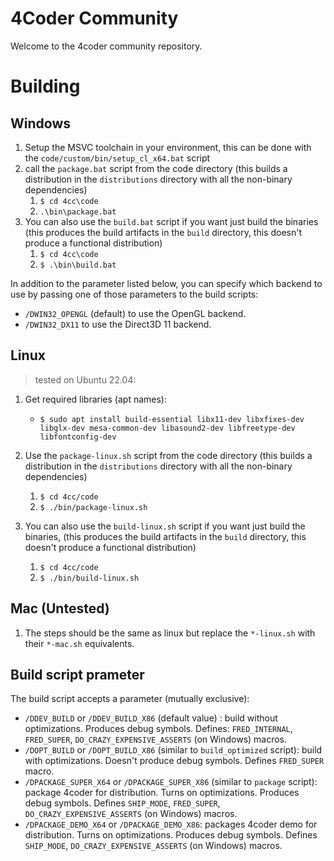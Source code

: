# 4Coder Community

Welcome to the 4coder community repository.

# Building

## Windows
1. Setup the MSVC toolchain in your environment, this can be done with the `code/custom/bin/setup_cl_x64.bat` script
2. call the `package.bat` script from the code directory (this builds a distribution in the `distributions` directory with all the non-binary dependencies)
   1. `$ cd 4cc\code`
   2. `.\bin\package.bat`
3. You can also use the `build.bat` script if you want just build the binaries (this produces the build artifacts in the `build` directory, this doesn't produce a functional distribution)
   1. `$ cd 4cc\code`
   2. `$ .\bin\build.bat`

In addition to the parameter listed below, you can specify which backend to use by passing one of those parameters to the build scripts:
- `/DWIN32_OPENGL` (default) to use the OpenGL backend.
- `/DWIN32_DX11` to use the Direct3D 11 backend.

## Linux
> tested on Ubuntu 22.04:

1. Get required libraries (apt names):
    - `$ sudo apt install build-essential libx11-dev libxfixes-dev libglx-dev mesa-common-dev libasound2-dev libfreetype-dev libfontconfig-dev`
2. Use the `package-linux.sh` script from the code directory (this builds a distribution in the `distributions` directory with all the non-binary dependencies)
   1. `$ cd 4cc/code`
   2. `$ ./bin/package-linux.sh`

3. You can also use the `build-linux.sh` script if you want just build the binaries, (this produces the build artifacts in the `build` directory, this doesn't produce a functional distribution)
   1. `$ cd 4cc/code`
   2. `$ ./bin/build-linux.sh`

## Mac (Untested)
1. The steps should be the same as linux but replace the `*-linux.sh` with their `*-mac.sh` equivalents.

## Build script prameter

The build script accepts a parameter (mutually exclusive):
- `/DDEV_BUILD` or `/DDEV_BUILD_X86` (default value) : build without optimizations.
   Produces debug symbols.
   Defines: `FRED_INTERNAL`, `FRED_SUPER`, `DO_CRAZY_EXPENSIVE_ASSERTS` (on Windows) macros.
- `/DOPT_BUILD` or `/DOPT_BUILD_X86` (similar to `build_optimized` script): build with optimizations.
   Doesn't produce debug symbols.
   Defines `FRED_SUPER` macro.
- `/DPACKAGE_SUPER_X64` or `/DPACKAGE_SUPER_X86` (similar to `package` script): package 4coder for distribution.
   Turns on optimizations.
   Produces debug symbols.
   Defines `SHIP_MODE`, `FRED_SUPER`, `DO_CRAZY_EXPENSIVE_ASSERTS` (on Windows) macros.
- `/DPACKAGE_DEMO_X64` or `/DPACKAGE_DEMO_X86`: packages 4coder demo for distribution.
   Turns on optimizations.
   Produces debug symbols.
   Defines `SHIP_MODE`, `DO_CRAZY_EXPENSIVE_ASSERTS` (on Windows) macros.